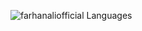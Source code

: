 ![farhanaliofficial Languages](https://github-readme-stats.vercel.app/api/top-langs/?username=farhaanaliii&theme=dracula)
